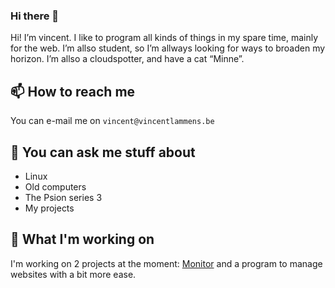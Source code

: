 ### Hi there 👋

Hi! I’m vincent. I like to program all kinds of things in my spare time, mainly for the web. I’m allso student, so I’m allways looking for ways to broaden my horizon. I’m allso a cloudspotter, and have a cat “Minne”.

## 📫 How to reach me

You can e-mail me on `vincent@vincentlammens.be`

## 💬 You can ask me stuff about

- Linux
- Old computers
- The Psion series 3
- My projects

## 🔭 What I'm working on

I'm working on 2 projects at the moment: [Monitor](https://github.com/k1l0b1t/monitor/) and a program to manage websites with a bit more ease.

<!--
**k1l0b1t/k1l0b1t** is a ✨ _special_ ✨ repository because its `README.md` (this file) appears on your GitHub profile.

Here are some ideas to get you started:

- 🔭 I’m currently working on ...
- 🌱 I’m currently learning ...
- 👯 I’m looking to collaborate on ...
- 🤔 I’m looking for help with ...
- 💬 Ask me about ...
- 📫 How to reach me: ...
- 😄 Pronouns: ...
- ⚡ Fun fact: ...
-->
